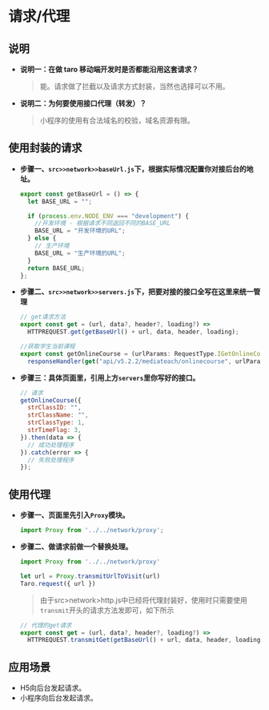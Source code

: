 # 请求/代理

## 说明

- **说明一：在做 taro 移动端开发时是否都能沿用这套请求？**

  > 能。请求做了拦截以及请求方式封装，当然也选择可以不用。

- **说明二：为何要使用接口代理（转发）？**

  > 小程序的使用有合法域名的校验，域名资源有限。

## 使用封装的请求

- **步骤一、`src>>network>>baseUrl.js`下，根据实际情况配置你对接后台的地址。**

  ```javascript
  export const getBaseUrl = () => {
    let BASE_URL = "";

    if (process.env.NODE_ENV === "development") {
      //开发环境 - 根据请求不同返回不同的BASE_URL
      BASE_URL = "开发环境的URL";
    } else {
      // 生产环境
      BASE_URL = "生产环境的URL";
    }
    return BASE_URL;
  };
  ```

- **步骤二、`src>>network>>servers.js`下，把要对接的接口全写在这里来统一管理**

  ```javascript
  // get请求方法
  export const get = (url, data?, header?, loading?) =>
    HTTPREQUEST.get(getBaseUrl() + url, data, header, loading);

  //获取学生当前课程
  export const getOnlineCourse = (urlParams: RequestType.IGetOnlineCourse) =>
    responseHandler(get("api/v5.2.2/mediateach/onlinecourse", urlParams));
  ```

- **步骤三：具体页面里，引用上方`servers`里你写好的接口。**

  ```javascript
  // 请求
  getOnlineCourse({
    strClassID: "",
    strClassName: "",
    strClassType: 1,
    strTimeFlag: 3,
  }).then(data => {
    // 成功处理程序
  }).catch(error => {
    // 失败处理程序
  });
  ```

## 使用代理

- **步骤一、页面里先引入`Proxy`模块。**

  ```javascript
  import Proxy from '../../network/proxy';
  ```

- **步骤二、做请求前做一个替换处理。**

  ```javascript
  import Proxy from '../../network/proxy'

  let url = Proxy.transmitUrlToVisit(url)
  Taro.request({ url })
  ```
  > 由于src>network>http.js中已经将代理封装好，使用时只需要使用`transmit`开头的请求方法发即可，如下所示

  ```javascript
  // 代理的get请求
  export const get = (url, data?, header?, loading?) =>
    HTTPREQUEST.transmitGet(getBaseUrl() + url, data, header, loading)
  ```


## 应用场景

- H5向后台发起请求。
- 小程序向后台发起请求。
